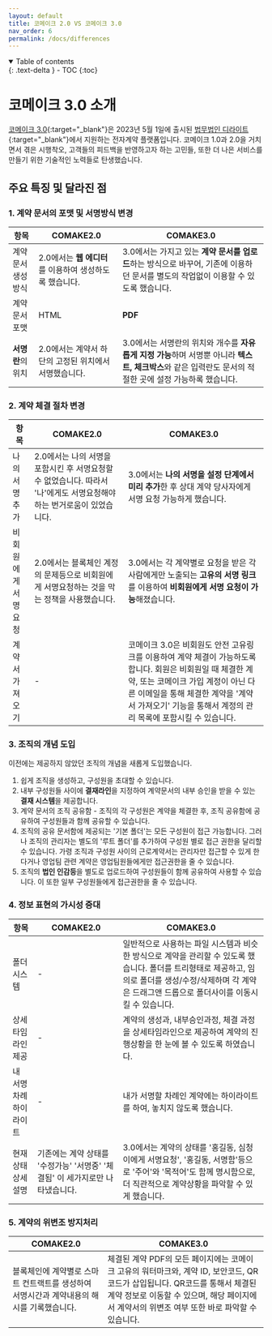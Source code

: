 ```yaml
---
layout: default
title: 코메이크 2.0 VS 코메이크 3.0
nav_order: 6
permalink: /docs/differences
---
```



<details open markdown="block">
  <summary>
    Table of contents
  </summary>
  {: .text-delta }
- TOC
{:toc}
</details>

# 코메이크 3.0 소개

[코메이크 3.0](https://comake.ai){:target="_blank"}은 2023년 5월 1일에 출시된 [법무법인 디라이트](https://dlightlaw.com){:target="_blank"}에서 지원하는 전자계약 플랫폼입니다. 코메이크 1.0과 2.0을 거치면서 겪은 시행착오, 고객들의 피드백을 반영하고자 하는 고민들, 또한 더 나은 서비스를 만들기 위한 기술적인 노력들로 탄생했습니다.

## 주요 특징 및 달라진 점

### 1. 계약 문서의 포맷 및 서명방식 변경

| 항목 | COMAKE2.0 | COMAKE3.0|
| --- | --- | --- |
| 계약문서 생성방식 | 2.0에서는 **웹 에디터**를 이용하여 생성하도록 했습니다. | 3.0에서는 가지고 있는 **계약 문서를 업로드**하는 방식으로 바꾸어, 기존에 이용하던 문서를 별도의 작업없이 이용할 수 있도록 했습니다. |
| 계약 문서 포맷 | HTML | **PDF** |
| **서명란**의 위치 | 2.0에서는 계약서 하단의 고정된 위치에서 서명했습니다.  | 3.0에서는 서명란의 위치와 개수를 **자유롭게 지정 가능**하며 서명뿐 아니라 **텍스트, 체크박스**와 같은 입력란도 문서의 적절한 곳에 설정 가능하록 했습니다. |


### 2. 계약 체결 절차 변경 

| 항목 | COMAKE2.0 | COMAKE3.0 |
| --- | --- | --- |
| 나의 서명 추가 | 2.0에서는 나의 서명을 포함시킨 후 서명요청할 수 없었습니다. 따라서 '나'에게도 서명요청해야하는 번거로움이 있었습니다. | 3.0에서는 **나의 서명을 설정 단계에서 미리 추가**한 후 상대 계약 당사자에게 서명 요청 가능하게 했습니다. |
| 비회원에게 서명요청 | 2.0에서는 블록체인 계정의 문제등으로 비회원에게 서명요청하는 것을 막는 정책을 사용했습니다. | 3.0에서는 각 계약별로 요청을 받은 각 사람에게만 노출되는 **고유의 서명 링크**를 이용하여 **비회원에게 서명 요청이 가능**해졌습니다. |
|계약서 가져오기| - | 코메이크 3.0은 비회원도 안전 고유링크를 이용하여 계약 체결이 가능하도록 합니다. 회원은 비회원일 때 체결한 계약, 또는 코메이크 가입 계정이 아닌 다른 이메일을 통해 체결한 계약을 '계약서 가져오기' 기능을 통해서 계정의 관리 목록에 포함시킬 수 있습니다. 


### 3. 조직의 개념 도입
이전에는 제공하지 않았던 조직의 개념을 새롭게 도입했습니다.

1. 쉽게 조직을 생성하고, 구성원을 초대할 수 있습니다.
2. 내부 구성원들 사이에 **결재라인**을 지정하여 계약문서의 내부 승인을 받을 수 있는 **결재 시스템**을 제공합니다. 
3. 계약 문서의 조직 공유함 - 조직의 각 구성원은 계약을 체결한 후, 조직 공유함에 공유하여 구성원들과 함께 공유할 수  있습니다. 
4. 조직의 공유 문서함에 제공되는 '기본 폴더'는 모든 구성원이 접근 가능합니다. 그러나 조직의 관리자는 별도의 '루트 폴더'를 추가하여 구성원 별로 접근 권한을 달리할 수 있습니다. 가령 조직과 구성원 사이의 근로계약서는 관리자만 접근할 수 있게 한다거나 영업팀 관련 계약은 영업팀원들에게만 접근권한을 줄 수 있습니다.
5. 조직의 **법인 인감등**을 별도로 업로드하여 구성원들이 함께 공유하여 사용할 수 있습니다. 이 또한 일부 구성원들에게 접근권한을 줄 수 있습니다.

### 4. 정보 표현의 가시성 증대 

| 항목 | COMAKE2.0 | COMAKE3.0 |
| --- | --- | --- |
| 폴더 시스템| - | 일반적으로 사용하는 파일 시스템과 비슷한 방식으로 계약을 관리할 수 있도록 했습니다. 폴더를 트리형태로 제공하고, 임의로 폴더를 생성/수정/삭제하며 각 계약은 드래그앤 드롭으로 폴더사이를 이동시킬 수 있습니다. |
| 상세 타임라인 제공| - | 계약의 생성과, 내부승인과정, 체결 과정을 상세타임라인으로 제공하여 계약의 진행상황을 한 눈에 볼 수 있도록 하였습니다. 
| 내 서명차례 하이라이트 | -| 내가 서명할 차례인 계약에는 하이라이트를 하여, 놓치지 않도록 했습니다. |
|현재상태 상세설명|기존에는 계약 상태를 '수정가능' '서명중' '체결됨' 이 세가지로만 나타냈습니다.| 3.0에서는 계약의 상태를 '홍길동, 심청이에게 서명요청', '홍길동, 서명함'등으로 '주어'와 '목적어'도 함께 명시함으로, 더 직관적으로 계약상황을 파악할 수 있게 했습니다.|

### 5. 계약의 위변조 방지처리

| COMAKE2.0 | COMAKE3.0 |
| --- | --- |
| 블록체인에 계약별로 스마트 컨트랙트를 생성하여 서명시간과 계약내용의 해시를 기록했습니다. | 체결된 계약 PDF의 모든 페이지에는 코메이크 고유의 워터마크와, 계약 ID, 보안코드, QR코드가 삽입됩니다.  QR코드를 통해서 체결된 계약 정보로 이동할 수 있으며, 해당 페이지에서 계약서의 위변조 여부 또한 바로 파악할 수 있습니다. |


